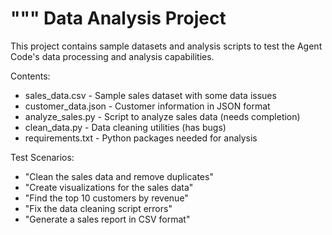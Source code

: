 """
Data Analysis Project
====================

This project contains sample datasets and analysis scripts to test the Agent Code's
data processing and analysis capabilities.

Contents:
- sales_data.csv - Sample sales dataset with some data issues
- customer_data.json - Customer information in JSON format
- analyze_sales.py - Script to analyze sales data (needs completion)
- clean_data.py - Data cleaning utilities (has bugs)
- requirements.txt - Python packages needed for analysis

Test Scenarios:
- "Clean the sales data and remove duplicates"
- "Create visualizations for the sales data"
- "Find the top 10 customers by revenue"
- "Fix the data cleaning script errors"
- "Generate a sales report in CSV format"
